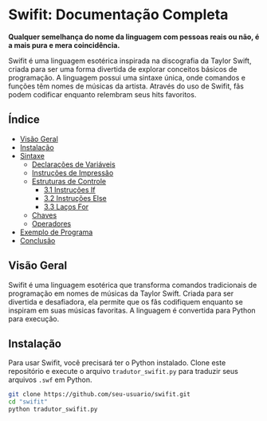 # Swifit: Documentação Completa

**Qualquer semelhança do nome da linguagem com pessoas reais ou não, é a mais pura e mera coincidência.**

Swifit é uma linguagem esotérica inspirada na discografia da Taylor Swift, criada para ser uma forma divertida de explorar conceitos básicos de programação. A linguagem possui uma sintaxe única, onde comandos e funções têm nomes de músicas da artista. Através do uso de Swifit, fãs podem codificar enquanto relembram seus hits favoritos.

## Índice

- [Visão Geral](#visão-geral)
- [Instalação](#instalação)
- [Sintaxe](#sintaxe)
  - [Declarações de Variáveis](#1-declarações-de-variáveis)
  - [Instruções de Impressão](#2-instruções-de-impressão)
  - [Estruturas de Controle](#3-estruturas-de-controle)
    - [3.1 Instruções If](#31-instruções-if)
    - [3.2 Instruções Else](#32-instruções-else)
    - [3.3 Laços For](#33-laços-for)
  - [Chaves](#4-chaves)
  - [Operadores](#5-operadores)
- [Exemplo de Programa](#exemplo-de-programa)
- [Conclusão](#conclusão)

## Visão Geral

Swifit é uma linguagem esotérica que transforma comandos tradicionais de programação em nomes de músicas da Taylor Swift. Criada para ser divertida e desafiadora, ela permite que os fãs codifiquem enquanto se inspiram em suas músicas favoritas. A linguagem é convertida para Python para execução.

## Instalação

Para usar Swifit, você precisará ter o Python instalado. Clone este repositório e execute o arquivo `tradutor_swifit.py` para traduzir seus arquivos `.swf` em Python.

```bash
git clone https://github.com/seu-usuario/swifit.git
cd "swifit"
python tradutor_swifit.py
